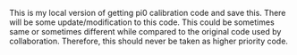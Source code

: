 This is my local version of getting pi0 calibration code and save this. There will be some update/modification to this code.
This could be sometimes same or sometimes different while compared to the original code used by collaboration. Therefore, this should never be taken as higher priority code.
